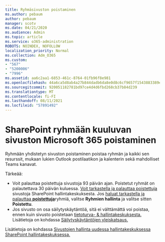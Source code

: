 ```yaml
---
title: Ryhmäsivuston poistaminen
ms.author: pebaum
author: pebaum
manager: scotv
ms.date: 04/21/2020
ms.audience: Admin
ms.topic: article
ms.service: o365-administration
ROBOTS: NOINDEX, NOFOLLOW
localization_priority: Normal
ms.collection: Adm_O365
ms.custom:
- "567"
- "5200006"
- "7996"
ms.assetid: aa6c2aa1-6853-461c-8764-01fb96f8e981
ms.openlocfilehash: 44a6ca5d8ab4a27b844dadb6da8e0d8c6cf9657f1543883389eee6e7d743a930
ms.sourcegitcommit: 920051182781bd97ce4d4d6fbd268cb37b84d239
ms.translationtype: MT
ms.contentlocale: fi-FI
ms.lasthandoff: 08/11/2021
ms.locfileid: "57891492"
---
```

# <a name="delete-a-sharepoint-site-that-belongs-to-a-microsoft-365-group"></a>SharePoint ryhmään kuuluvan sivuston Microsoft 365 poistaminen

Ryhmään yhdistetyn sivuston poistaminen poistaa ryhmän ja kaikki sen resurssit, mukaan lukien Outlook postilaatikon ja kalenterin sekä mahdolliset Teams kanavat.
  
Tärkeää:

- Voit palauttaa poistettuja sivustoja 93 päivän ajan. Poistetut ryhmät on palautettava 30 päivän kuluessa. [Voit tarkastella ja palauttaa poistettuja](https://admin.microsoft.com/sharepoint?page=recyclebin&modern=true) sivustoja SharePoint hallintakeskuksesta. Jos [haluat tarkastella ja palauttaa **poistettuja**](https://admin.microsoft.com/Adminportal/Home?source=applauncher#/deletedgroups)ryhmiä, valitse **Ryhmien hallinta** ja valitse sitten **Poistettu**.
- Jos sivusto on osa säilytyskäytäntöä, sitä ei välttämättä voi poistaa, ennen kuin sivusto poistetaan [tietoturva- & hallintakeskuksesta.](https://protection.office.com/?rfr=AdminCenter#/retention) Lisätietoja on kohdassa [Säilytyskäytäntöjen yleiskatsaus.](https://docs.microsoft.com/microsoft-365/compliance/retention-policies)
  
Lisätietoja on kohdassa [Sivustojen hallinta uudessa hallintakeskuksessa SharePoint hallintakeskuksessa.](https://docs.microsoft.com/sharepoint/manage-sites-in-new-admin-center)
